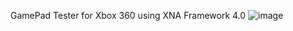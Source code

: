 GamePad Tester for Xbox 360 using XNA Framework 4.0 
![image](https://github.com/user-attachments/assets/6a17f1fe-22c8-4adc-b40c-0028eb78d392)

